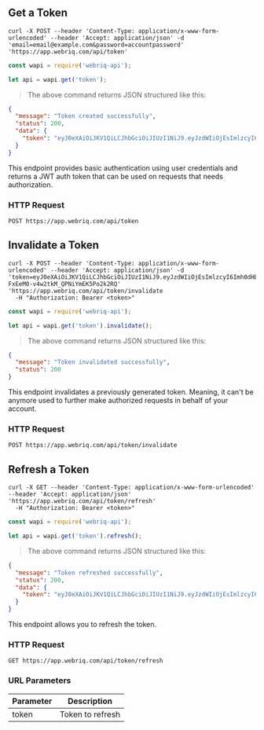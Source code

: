 ## Get a Token

```shell
curl -X POST --header 'Content-Type: application/x-www-form-urlencoded' --header 'Accept: application/json' -d 'email=email@example.com&password=accountpassword' 'https://app.webriq.com/api/token'
```

```javascript
const wapi = require('webriq-api');

let api = wapi.get('token');
```

> The above command returns JSON structured like this:

```json
{
  "message": "Token created successfully",
  "status": 200,
  "data": {
    "token": "eyJ0eXAiOiJKV1QiLCJhbGciOiJIUzI1NiJ9.eyJzdWIiOjEsImlzcyI6Imh0dHBzOlwvXC93ZWJyaXEtcG9ydGFsLmRldlwvYXBpXC90b2tlbiIsImlhdCI6MTQ5NDgzNzg5MywiZXhwIjoxNDk0OTI0MjkzLCJuYmYiOjE0OTQ4Mzc4OTMsImp0aSI6ImQ3ZDkxOGI1YzFiODJiZTMyNWUxNzM0YjkxNDY3MTYwIn0.Rj_K78n03J2-FxEeM0-v4w2tkM_QPNiYmEK5Po2k2RQ"
  }
}
```

This endpoint provides basic authentication using user credentials and returns a JWT auth token that can be used on requests that needs authorization.

### HTTP Request

`POST https://app.webriq.com/api/token`


## Invalidate a Token

```shell
curl -X POST --header 'Content-Type: application/x-www-form-urlencoded' --header 'Accept: application/json' -d 'token=eyJ0eXAiOiJKV1QiLCJhbGciOiJIUzI1NiJ9.eyJzdWIiOjEsImlzcyI6Imh0dHBzOlwvXC93ZWJyaXEtcG9ydGFsLmRldlwvYXBpXC90b2tlbiIsImlhdCI6MTQ5NDgzNzg5MywiZXhwIjoxNDk0OTI0MjkzLCJuYmYiOjE0OTQ4Mzc4OTMsImp0aSI6ImQ3ZDkxOGI1YzFiODJiZTMyNWUxNzM0YjkxNDY3MTYwIn0.Rj_K78n03J2-FxEeM0-v4w2tkM_QPNiYmEK5Po2k2RQ' 'https://app.webriq.com/api/token/invalidate
  -H "Authorization: Bearer <token>"
```

```javascript
const wapi = require('webriq-api');

let api = wapi.get('token').invalidate();
```

> The above command returns JSON structured like this:

```json
{
  "message": "Token invalidated successfully",
  "status": 200
}
```

This endpoint invalidates a previously generated token. Meaning, it can't be anymore used to further make authorized requests in behalf of your account.

### HTTP Request

`POST https://app.webriq.com/api/token/invalidate`



## Refresh a Token

```shell
curl -X GET --header 'Content-Type: application/x-www-form-urlencoded' --header 'Accept: application/json' 'https://app.webriq.com/api/token/refresh'
  -H "Authorization: Bearer <token>"
```

```javascript
const wapi = require('webriq-api');

let api = wapi.get('token').refresh();
```

> The above command returns JSON structured like this:

```json
{
  "message": "Token refreshed successfully",
  "status": 200,
  "data": {
    "token": "eyJ0eXAiOiJKV1QiLCJhbGciOiJIUzI1NiJ9.eyJzdWIiOjEsImlzcyI6Imh0dHBzOlwvXC93ZWJyaXEtcG9ydGFsLmRldlwvYXBpXC90b2tlblwvcmVmcmVzaCIsImlhdCI6MTQ5NDgzMTg3NSwiZXhwIjoxNDk0OTI0OTIyLCJuYmYiOjE0OTQ4Mzg1MjIsImp0aSI6Ijk0NDY0ZmI2YzU0YzFiMDVmNzI4NjY0YjVkOTA5Mjk3In0.yIBFIzEky4IpftF5QHzIhzAigqmBBKkMbzNsA8OPxRA"
  }
}
```

This endpoint allows you to refresh the token.

### HTTP Request

`GET https://app.webriq.com/api/token/refresh`

### URL Parameters

Parameter | Description
--------- | -----------
token | Token to refresh
